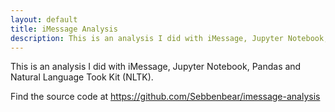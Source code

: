 ```yaml
---
layout: default
title: iMessage Analysis
description: This is an analysis I did with iMessage, Jupyter Notebook, Pandas and Natural Language Took Kit (NLTK).
---
```


This is an analysis I did with iMessage, Jupyter Notebook, Pandas and Natural Language Took Kit (NLTK).

Find the source code at https://github.com/Sebbenbear/imessage-analysis
